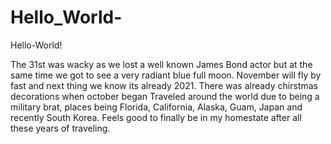 # Hello_World-
Hello-World!

The 31st was wacky as we lost a well known James Bond actor but at the same time we got to see a very radiant blue full moon.
November will fly by fast and next thing we know its already 2021. 
There was already chirstmas decorations when october began
Traveled around the world due to being a military brat, places being Florida, California, Alaska, Guam, Japan and recently South Korea. Feels good to finally be in my homestate after all these years of traveling. 
